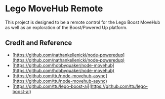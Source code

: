 # Lego MoveHub Remote

This project is designed to be a remote control for the Lego Boost MoveHub as well as an exploration of the Boost/Powered Up platform.

## Credit and Reference

* [https://github.com/nathankellenicki/node-poweredup](https://github.com/nathankellenicki/node-poweredup)
* [https://github.com/hobbyquaker/node-movehub](https://github.com/hobbyquaker/node-movehub)
* [https://github.com/ttu/node-movehub-async](https://github.com/ttu/node-movehub-async)
* [https://github.com/ttu/lego-boost-ai](https://github.com/ttu/lego-boost-ai)
